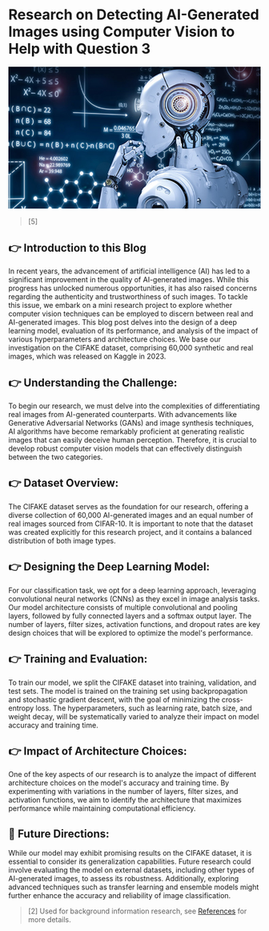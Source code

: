 # Research on Detecting AI-Generated Images using Computer Vision to Help with Question 3

![a decoration ai image](/images/ai.jpeg)
> [5]

## 👉 Introduction to this Blog
In recent years, the advancement of artificial intelligence (AI) has led to a significant improvement in the quality of AI-generated images. While this progress has unlocked numerous opportunities, it has also raised concerns regarding the authenticity and trustworthiness of such images. To tackle this issue, we embark on a mini research project to explore whether computer vision techniques can be employed to discern between real and AI-generated images. This blog post delves into the design of a deep learning model, evaluation of its performance, and analysis of the impact of various hyperparameters and architecture choices. We base our investigation on the CIFAKE dataset, comprising 60,000 synthetic and real images, which was released on Kaggle in 2023.

## 👉 Understanding the Challenge:
To begin our research, we must delve into the complexities of differentiating real images from AI-generated counterparts. With advancements like Generative Adversarial Networks (GANs) and image synthesis techniques, AI algorithms have become remarkably proficient at generating realistic images that can easily deceive human perception. Therefore, it is crucial to develop robust computer vision models that can effectively distinguish between the two categories.

## 👉 Dataset Overview:
The CIFAKE dataset serves as the foundation for our research, offering a diverse collection of 60,000 AI-generated images and an equal number of real images sourced from CIFAR-10. It is important to note that the dataset was created explicitly for this research project, and it contains a balanced distribution of both image types.

## 👉 Designing the Deep Learning Model:

For our classification task, we opt for a deep learning approach, leveraging convolutional neural networks (CNNs) as they excel in image analysis tasks. Our model architecture consists of multiple convolutional and pooling layers, followed by fully connected layers and a softmax output layer. The number of layers, filter sizes, activation functions, and dropout rates are key design choices that will be explored to optimize the model's performance.

## 👉 Training and Evaluation:
To train our model, we split the CIFAKE dataset into training, validation, and test sets. The model is trained on the training set using backpropagation and stochastic gradient descent, with the goal of minimizing the cross-entropy loss. The hyperparameters, such as learning rate, batch size, and weight decay, will be systematically varied to analyze their impact on model accuracy and training time.

## 👉 Impact of Architecture Choices:
One of the key aspects of our research is to analyze the impact of different architecture choices on the model's accuracy and training time. By experimenting with variations in the number of layers, filter sizes, and activation functions, we aim to identify the architecture that maximizes performance while maintaining computational efficiency.

## 🤔 Future Directions:

While our model may exhibit promising results on the CIFAKE dataset, it is essential to consider its generalization capabilities. Future research could involve evaluating the model on external datasets, including other types of AI-generated images, to assess its robustness. Additionally, exploring advanced techniques such as transfer learning and ensemble models might further enhance the accuracy and reliability of image classification.

> [2] Used for background information research, see [References](https://github.com/sukizzz/Suki-s-Fast.ai-Blog.github.io/tree/master#point_right-references) for more details. 





